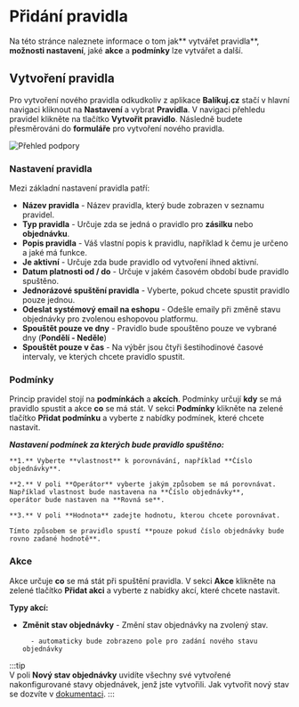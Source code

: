 ﻿---
sidebar_position: 1
---

# Přidání pravidla

Na této stránce naleznete informace o tom jak** vytvářet pravidla**, **možnosti nastavení**, jaké **akce** a **podmínky** lze vytvářet a další.

## Vytvoření pravidla

Pro vytvoření nového pravidla odkudkoliv z aplikace **Balíkuj.cz** stačí v hlavní navigaci kliknout na **Nastavení** a vybrat **Pravidla**.
V navigaci přehledu pravidel klikněte na tlačítko **Vytvořit pravidlo**. Následně budete přesměrováni do **formuláře** pro vytvoření nového pravidla.

![Přehled podpory](/img/settings/rules/rules-create.png)

### Nastavení pravidla

Mezi základní nastavení pravidla patří: 

- **Název pravidla** - Název pravidla, který bude zobrazen v seznamu pravidel.
- **Typ pravidla** - Určuje zda se jedná o pravidlo pro **zásilku** nebo **objednávku**.
- **Popis pravidla** - Váš vlastní popis k pravidlu, například k čemu je určeno a jaké má funkce.
- **Je aktivní** - Určuje zda bude pravidlo od vytvoření ihned aktivní.
- **Datum platnosti od / do** - Určuje v jakém časovém období bude pravidlo spuštěno.
- **Jednorázové spuštění pravidla** - Vyberte, pokud chcete spustit pravidlo pouze jednou.
- **Odeslat systémový email na eshopu** - Odešle emaily při změně stavu objednávky pro zvolenou eshopovou platformu.
- **Spouštět pouze ve dny** - Pravidlo bude spouštěno pouze ve vybrané dny (**Pondělí - Neděle**)
- **Spouštět pouze v čas** - Na výběr jsou čtyři šestihodinové časové intervaly, ve kterých chcete pravidlo spustit. 

### Podmínky
Princip pravidel stojí na **podmínkách** a **akcích**. Podmínky určují **kdy** se má pravidlo spustit a akce **co** se má stát.
V sekci **Podmínky** klikněte na zelené tlačítko **Přidat podmínku** a vyberte z nabídky podmínek, které chcete nastavit.

***Nastavení podmínek za kterých bude pravidlo spuštěno:***

	**1.** Vyberte **vlastnost** k porovnávání, například **Číslo objednávky**.

	**2.** V poli **Operátor** vyberte jakým způsobem se má porovnávat. Například vlastnost bude nastavena na **Číslo objednávky**,
	operátor bude nastaven na **Rovná se**. 

	**3.** V poli **Hodnota** zadejte hodnotu, kterou chcete porovnávat.

	Tímto způsobem se pravidlo spustí **pouze pokud číslo objednávky bude rovno zadané hodnotě**.

### Akce
Akce určuje **co** se má stát při spuštění pravidla. V sekci **Akce** klikněte na zelené tlačítko **Přidat akci** a vyberte z nabídky akcí, které chcete nastavit.

**Typy akcí:**

- **Změnit stav objednávky** - Změní stav objednávky na zvolený stav.

        - automaticky bude zobrazeno pole pro zadání nového stavu objednávky


:::tip   
V poli **Nový stav objednávky** uvidíte všechny své vytvořené nakonfigurované stavy objednávek, jenž jste vytvořili.
Jak vytvořit nový stav se dozvíte v [dokumentaci](/docs/documentation/settings/orders/order-states).
:::	